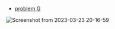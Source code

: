 - [problem G](https://codeforces.com/gym/397845)

![Screenshot from 2023-03-23 20-16-59](https://user-images.githubusercontent.com/105644935/227309313-f4b7356b-7134-4b76-a86b-cec84b305c43.png)
